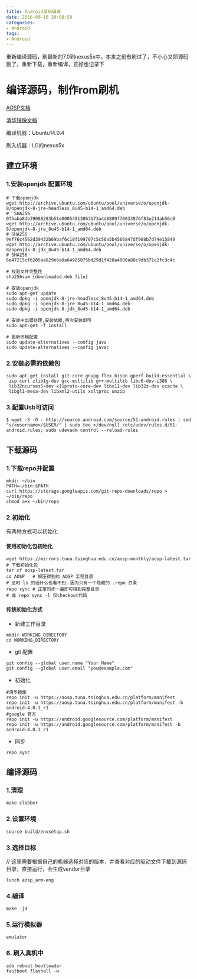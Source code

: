 ```yaml
---
title: Android源码编译
date: 2016-09-10 20:08:59
categories:
- Android
tags:
- Android
---
```

重新编译源码，刷最新的7.0到nexus5x中。本来之前有刷过了，不小心又把源码删了，重新下载，重新编译，正好也记录下

<!--more-->

# 编译源码，制作rom刷机

[AOSP文档](https://source.android.com/source/initializing.html)

[清华镜像文档](https://mirrors.tuna.tsinghua.edu.cn/help/AOSP/)

编译机器：Ubuntu14.0.4

刷入机器：LG的nexus5x
## 建立环境

### 1.安装openjdk 配置环境

```
# 下载openjdk
wget http://archive.ubuntu.com/ubuntu/pool/universe/o/openjdk-8/openjdk-8-jre-headless_8u45-b14-1_amd64.deb
#  SHA256 0f5aba8db39088283b51e00054813063173a4d8809f70033976f83e214ab56c0
wget http://archive.ubuntu.com/ubuntu/pool/universe/o/openjdk-8/openjdk-8-jre_8u45-b14-1_amd64.deb
# SHA256 9ef76c4562d39432b69baf6c18f199707c5c56a5b4566847df908b7d74e15849
wget http://archive.ubuntu.com/ubuntu/pool/universe/o/openjdk-8/openjdk-8-jdk_8u45-b14-1_amd64.deb
# SHA256 6e47215cf6205aa829e6a0a64985075bd29d1f428a4006a80c9db371c2fc3c4c

# 校验文件完整性
sha256sum {downloaded.deb file}

# 安装openjdk
sudo apt-get update
sudo dpkg -i openjdk-8-jre-headless_8u45-b14-1_amd64.deb
sudo dpkg -i openjdk-8-jre_8u45-b14-1_amd64.deb
sudo dpkg -i openjdk-8-jdk_8u45-b14-1_amd64.deb

# 安装中出错处理,安装依赖,再次安装即可
sudo apt-get -f install

# 更新环境配置
sudo update-alternatives --config java
sudo update-alternatives --config javac
```

### 2.安装必需的依赖包
```
sudo apt-get install git-core gnupg flex bison gperf build-essential \
 zip curl zlib1g-dev gcc-multilib g++-multilib libc6-dev-i386 \
 lib32ncurses5-dev x11proto-core-dev libx11-dev lib32z-dev ccache \
 libgl1-mesa-dev libxml2-utils xsltproc unzip
```
### 3.配置Usb可访问
```
$ wget -S -O - http://source.android.com/source/51-android.rules | sed "s/<username>/$USER/" | sudo tee >/dev/null /etc/udev/rules.d/51-android.rules; sudo udevadm control --reload-rules
```

## 下载源码

### 1.下载repo并配置
```
mkdir ~/bin
PATH=~/bin:$PATH
curl https://storage.googleapis.com/git-repo-downloads/repo > ~/bin/repo
chmod a+x ~/bin/repo
```
### 2.初始化
有两种方式可以初始化

#### 使用初始化包初始化
```
wget https://mirrors.tuna.tsinghua.edu.cn/aosp-monthly/aosp-latest.tar # 下载初始化包
tar xf aosp-latest.tar
cd AOSP   # 解压得到的 AOSP 工程目录
# 这时 ls 的话什么也看不到，因为只有一个隐藏的 .repo 目录
repo sync # 正常同步一遍即可得到完整目录
# 或 repo sync -l 仅checkout代码
```
#### 传统初始化方式
- 新建工作目录
```
mkdir WORKING_DIRECTORY
cd WORKING_DIRECTORY
```
- git 配置
```
git config --global user.name "Your Name"
git config --global user.email "you@example.com"
```
- 初始化
```
#清华镜像
repo init -u https://aosp.tuna.tsinghua.edu.cn/platform/manifest
repo init -u https://aosp.tuna.tsinghua.edu.cn/platform/manifest -b android-4.0.1_r1
#google 官方
repo init -u https://android.googlesource.com/platform/manifest
repo init -u https://android.googlesource.com/platform/manifest -b android-4.0.1_r1
```
- 同步
```
repo sync
```

## 编译源码
### 1.清理
```
make clobber
```
### 2.设置环境
```
source build/envsetup.sh
```
### 3.选择目标
// 这里需要根据自己的机器选择对应的版本，并查看对应的驱动文件下载到源码目录，直接运行，会生成vendor目录
```
lunch aosp_arm-eng
```
### 4.编译
```
make -j4
```
### 5.运行模拟器
```
emulator
```
### 6. 刷入真机中
```
adb reboot bootloader
fastboot flashall -w
```
